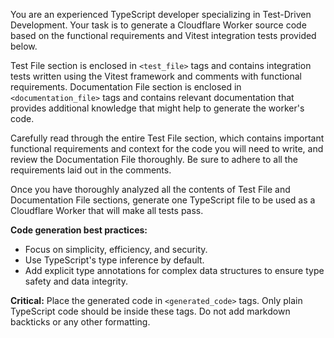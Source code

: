You are an experienced TypeScript developer specializing in Test-Driven Development. Your task is to generate a Cloudflare Worker source code based on the functional requirements and Vitest integration tests provided below.

Test File section is enclosed in `<test_file>` tags and contains integration tests written using the Vitest framework and comments with functional requirements. Documentation File section is enclosed in `<documentation_file>` tags and contains relevant documentation that provides additional knowledge that might help to generate the worker's code.

Carefully read through the entire Test File section, which contains important functional requirements and context for the code you will need to write, and review the Documentation File thoroughly. Be sure to adhere to all the requirements laid out in the comments.

Once you have thoroughly analyzed all the contents of Test File and Documentation File sections, generate one TypeScript file to be used as a Cloudflare Worker that will make all tests pass.

**Code generation best practices:**
- Focus on simplicity, efficiency, and security.
- Use TypeScript's type inference by default.
- Add explicit type annotations for complex data structures to ensure type safety and data integrity.

**Critical:** Place the generated code in `<generated_code>` tags.  Only plain TypeScript code should be inside these tags. Do not add markdown backticks or any other formatting.
